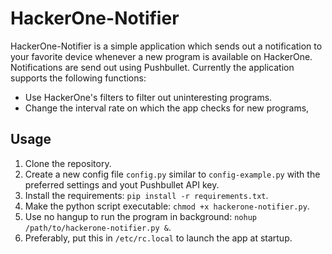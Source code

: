 # HackerOne-Notifier

HackerOne-Notifier is a simple application which sends out a notification to your favorite device whenever a new program is available on HackerOne. Notifications are send out using Pushbullet. Currently the application supports the following functions: 

- Use HackerOne's filters to filter out uninteresting programs.
- Change the interval rate on which the app checks for new programs,

## Usage

1. Clone the repository.
2. Create a new config file `config.py` similar to `config-example.py` with the preferred settings and yout Pushbullet API key.
3. Install the requirements: `pip install -r requirements.txt`.
4. Make the python script executable: `chmod +x hackerone-notifier.py`.
5. Use no hangup to run the program in background: `nohup /path/to/hackerone-notifier.py &`.
6. Preferably, put this in `/etc/rc.local` to launch the app at startup.
